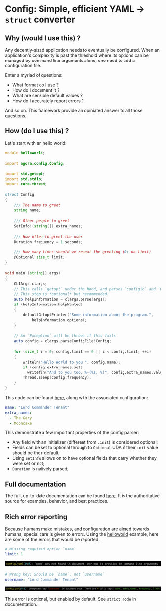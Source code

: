 # Config: Simple, efficient YAML -> `struct` converter

## Why (would I use this) ?

Any decently-sized application needs to eventually be configured.
When an application's complexity is past the threshold where its options can be
managed by command line arguments alone, one need to add a configuration file.

Enter a myriad of questions:
- What format do I use ?
- How do I document it ?
- What are sensible default values ?
- How do I accurately report errors ?

And so on. This framework provide an opiniated answer to all those questions.

## How (do I use this) ?

Let's start with an hello world:

```D
module helloworld;

import agora.config.Config;

import std.getopt;
import std.stdio;
import core.thread;

struct Config
{
    /// The name to greet
    string name;

    /// Other people to greet
    SetInfo!(string[]) extra_names;

    /// How often to greet the user
    Duration frequency = 1.seconds;

    /// How many times should we repeat the greeting (0: no limit)
    @Optional size_t limit;
}

void main (string[] args)
{
    CLIArgs clargs;
    // This calls `getopt` under the hood, and parses `config|c` and `O|override`
    // This step is *optional* but recommended.
    auto helpInformation = clargs.parse(args);
    if (helpInformation.helpWanted)
    {
        defaultGetoptPrinter("Some information about the program.",
            helpInformation.options);
    }

    // An `Exception` will be thrown if this fails
    auto config = clargs.parseConfigFile!Config;

    for (size_t i = 0; config.limit == 0 || i < config.limit; ++i)
    {
        writeln("Hello World to you ", config.name);
        if (config.extra_names.set)
          writefln("And to you too, %-(%s, %)", config.extra_names.value);
        Thread.sleep(config.frequency);
    }
}
```

This code can be found [here](examples/helloworld/), along with the associated configuration:
```YAML
name: "Lord Commander Tenant"
extra_names:
  - The Gary
  - Mooncake
```

This demonstrate a few important properties of the config parser:
- Any field with an initializer (different from `.init`) is considered optional;
- Fields can be set to optional through to `Optional` UDA if their `init` value should be their default;
- Using `SetInfo` allows on to have optional fields that carry whether they were set or not;
- `Duration` is natively parsed;

## Full documentation

The full, up-to-date documentation can be found [here]().
It is the authoritative source for examples, behavior, and best practices.

## Rich error reporting

Because humans make mistakes, and configuration are aimed towards humans, special care is given to errors.
Using the [helloworld](examples/helloworld) example, here are some of the errors that would be reported:
```YAML
# Missing required option `name`
limit: 1
```

![Resulting error message](doc/img/missing.png)

```YAML
# Wrong key: Should be `name`, not `username`
username: "Lord Commander Tenant"
```

![Resulting error message](doc/img/strict.png)

This error is optional, but enabled by default. See `strict mode` in documentation.
